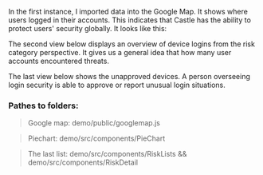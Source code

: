 In the first instance, I imported data into the Google Map. It shows where users logged in their accounts. This indicates that Castle has the ability to protect users' security globally. It looks like this:


The second view below displays an overview of device logins from the risk category perspective. It gives us a general idea that how many user accounts encountered threats.


The last view below shows the unapproved devices. A person overseeing login security is able to approve or report unusual login situations. 

### Pathes to folders:

> Google map: demo/public/googlemap.js

> Piechart: demo/src/components/PieChart

> The last list: demo/src/components/RiskLists && demo/src/components/RiskDetail
